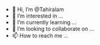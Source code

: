 - 👋 Hi, I’m @Tahiralam
- 👀 I’m interested in ...
- 🌱 I’m currently learning ...
- 💞️ I’m looking to collaborate on ...
- 📫 How to reach me ...

<!---
Tahiralam/Tahiralam is a ✨ special ✨ repository because its `README.md` (this file) appears on your GitHub profile.
You can click the Preview link to take a look at your changes.
--->

